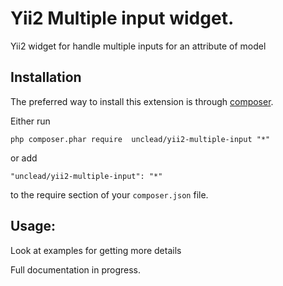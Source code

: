 Yii2 Multiple input widget.
==================
Yii2 widget for handle multiple inputs for an attribute of model

Installation
------------

The preferred way to install this extension is through [composer](http://getcomposer.org/download/).

Either run

```
php composer.phar require  unclead/yii2-multiple-input "*"
```

or add

```
"unclead/yii2-multiple-input": "*"
```

to the require section of your `composer.json` file.

Usage:
------
Look at examples for getting more details

Full documentation in progress.